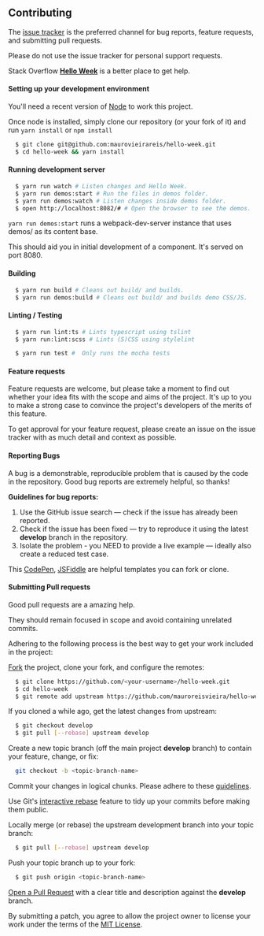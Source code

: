 ## Contributing

The [issue tracker](https://github.com/mauroreisvieira/hello-week/issues) is the preferred channel for bug reports, feature requests, and submitting pull requests.

Please do not use the issue tracker for personal support requests.

Stack Overflow **[Hello Week](https://stackoverflow.com/questions/tagged/hello-week)** is a better place to get help.

#### Setting up your development environment

You'll need a recent version of [Node](https://nodejs.org/en/) to work this project.

Once node is installed, simply clone our repository (or your fork of it) and run `yarn install` or `npm install`

```bash
  $ git clone git@github.com:maurovieirareis/hello-week.git
  $ cd hello-week && yarn install
```

#### Running development server

```bash
  $ yarn run watch # Listen changes and Hello Week.
  $ yarn run demos:start # Run the files in demos folder.
  $ yarn run demos:watch # Listen changes inside demos folder.
  $ open http://localhost:8082/# # Open the browser to see the demos.
```

`yarn run demos:start` runs a webpack-dev-server instance that uses demos/ as its content base.

This should aid you in initial development of a component. It's served on port 8080.

#### Building

```bash
  $ yarn run build # Cleans out build/ and builds.
  $ yarn run demos:build # Cleans out build/ and builds demo CSS/JS.
```

#### Linting / Testing

```bash
  $ yarn run lint:ts # Lints typescript using tslint
  $ yarn run:lint:scss # Lints (S)CSS using stylelint

  $ yarn run test #  Only runs the mocha tests
```

#### Feature requests

Feature requests are welcome, but please take a moment to find out whether your idea fits with the scope and aims of the project.
It's up to you to make a strong case to convince the project's developers of the merits of this feature.

To get approval for your feature request, please create an issue on the issue tracker with as much detail and context as possible.

#### Reporting Bugs

A bug is a demonstrable, reproducible problem that is caused by the code in the repository. Good bug reports are extremely helpful, so thanks!

**Guidelines for bug reports:**

1. Use the GitHub issue search — check if the issue has already been reported.
2. Check if the issue has been fixed — try to reproduce it using the latest **develop** branch in the repository.
3. Isolate the problem - you NEED to provide a live example — ideally also create a reduced test case.

This [CodePen](https://codepen.io/anon/pen/prvbMp), [JSFiddle](https://jsfiddle.net/h8x8bvn9/2/) are helpful templates you can fork or clone.

#### Submitting Pull requests

Good pull requests are a amazing help.

They should remain focused in scope and avoid containing unrelated commits.

Adhering to the following process is the best way to get your work included in the project:

[Fork](https://help.github.com/fork-a-repo/) the project, clone your fork, and configure the remotes:

```bash
  $ git clone https://github.com/<your-username>/hello-week.git
  $ cd hello-week
  $ git remote add upstream https://github.com/mauroreisvieira/hello-week.git
```

If you cloned a while ago, get the latest changes from upstream:

```bash
  $ git checkout develop
  $ git pull [--rebase] upstream develop
```

Create a new topic branch (off the main project **develop** branch) to contain your feature, change, or fix:

```bash
  git checkout -b <topic-branch-name>
```

Commit your changes in logical chunks. Please adhere to these [guidelines](http://tbaggery.com/2008/04/19/a-note-about-git-commit-messages.html).

Use Git's [interactive rebase](https://help.github.com/articles/interactive-rebase) feature to tidy up your commits before making them public.

Locally merge (or rebase) the upstream development branch into your topic branch:

```bash
  $ git pull [--rebase] upstream develop
```

Push your topic branch up to your fork:

```bash
  $ git push origin <topic-branch-name>
```

[Open a Pull Request](https://help.github.com/articles/using-pull-requests/) with a clear title and description against the **develop** branch.

By submitting a patch, you agree to allow the project owner to license your work under the terms of the [MIT License](LICENSE).
